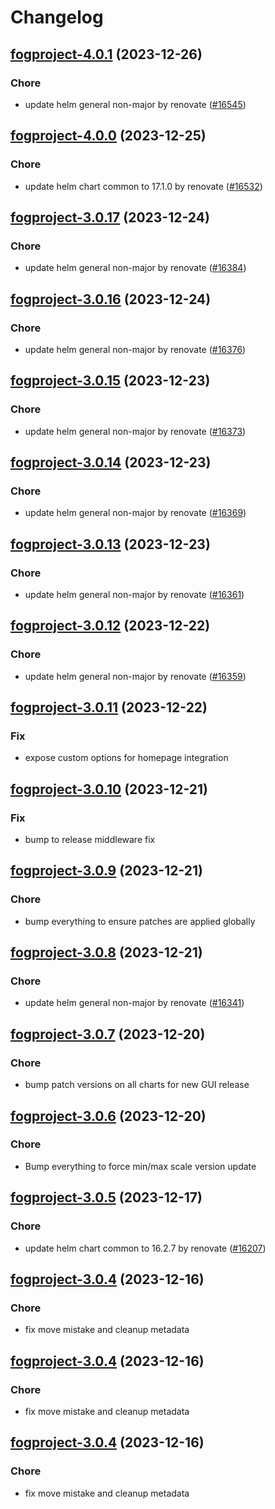 # Changelog



## [fogproject-4.0.1](https://github.com/truecharts/charts/compare/fogproject-4.0.0...fogproject-4.0.1) (2023-12-26)

### Chore

- update helm general non-major by renovate ([#16545](https://github.com/truecharts/charts/issues/16545))
  
  


## [fogproject-4.0.0](https://github.com/truecharts/charts/compare/fogproject-3.0.17...fogproject-4.0.0) (2023-12-25)

### Chore

- update helm chart common to 17.1.0 by renovate ([#16532](https://github.com/truecharts/charts/issues/16532))
  
  


## [fogproject-3.0.17](https://github.com/truecharts/charts/compare/fogproject-3.0.16...fogproject-3.0.17) (2023-12-24)

### Chore

- update helm general non-major by renovate ([#16384](https://github.com/truecharts/charts/issues/16384))
  
  


## [fogproject-3.0.16](https://github.com/truecharts/charts/compare/fogproject-3.0.15...fogproject-3.0.16) (2023-12-24)

### Chore

- update helm general non-major by renovate ([#16376](https://github.com/truecharts/charts/issues/16376))
  
  


## [fogproject-3.0.15](https://github.com/truecharts/charts/compare/fogproject-3.0.14...fogproject-3.0.15) (2023-12-23)

### Chore

- update helm general non-major by renovate ([#16373](https://github.com/truecharts/charts/issues/16373))
  
  


## [fogproject-3.0.14](https://github.com/truecharts/charts/compare/fogproject-3.0.13...fogproject-3.0.14) (2023-12-23)

### Chore

- update helm general non-major by renovate ([#16369](https://github.com/truecharts/charts/issues/16369))
  
  


## [fogproject-3.0.13](https://github.com/truecharts/charts/compare/fogproject-3.0.12...fogproject-3.0.13) (2023-12-23)

### Chore

- update helm general non-major by renovate ([#16361](https://github.com/truecharts/charts/issues/16361))
  
  


## [fogproject-3.0.12](https://github.com/truecharts/charts/compare/fogproject-3.0.11...fogproject-3.0.12) (2023-12-22)

### Chore

- update helm general non-major by renovate ([#16359](https://github.com/truecharts/charts/issues/16359))
  
  


## [fogproject-3.0.11](https://github.com/truecharts/charts/compare/fogproject-3.0.10...fogproject-3.0.11) (2023-12-22)

### Fix

- expose custom options for homepage integration
  
  


## [fogproject-3.0.10](https://github.com/truecharts/charts/compare/fogproject-3.0.9...fogproject-3.0.10) (2023-12-21)

### Fix

- bump to release middleware fix
  
  


## [fogproject-3.0.9](https://github.com/truecharts/charts/compare/fogproject-3.0.8...fogproject-3.0.9) (2023-12-21)

### Chore

- bump everything to ensure patches are applied globally
  
  


## [fogproject-3.0.8](https://github.com/truecharts/charts/compare/fogproject-3.0.7...fogproject-3.0.8) (2023-12-21)

### Chore

- update helm general non-major by renovate ([#16341](https://github.com/truecharts/charts/issues/16341))
  
  


## [fogproject-3.0.7](https://github.com/truecharts/charts/compare/fogproject-3.0.6...fogproject-3.0.7) (2023-12-20)

### Chore

- bump patch versions on all charts for new GUI release
  
  


## [fogproject-3.0.6](https://github.com/truecharts/charts/compare/fogproject-3.0.5...fogproject-3.0.6) (2023-12-20)

### Chore

- Bump everything to force min/max scale version update
  
  


## [fogproject-3.0.5](https://github.com/truecharts/charts/compare/fogproject-3.0.4...fogproject-3.0.5) (2023-12-17)

### Chore

- update helm chart common to 16.2.7 by renovate ([#16207](https://github.com/truecharts/charts/issues/16207))
  
  


## [fogproject-3.0.4](https://github.com/truecharts/charts/compare/fogproject-2.0.12...fogproject-3.0.4) (2023-12-16)

### Chore

- fix move mistake and cleanup metadata
  
  


## [fogproject-3.0.4](https://github.com/truecharts/charts/compare/fogproject-2.0.12...fogproject-3.0.4) (2023-12-16)

### Chore

- fix move mistake and cleanup metadata
  
  


## [fogproject-3.0.4](https://github.com/truecharts/charts/compare/fogproject-2.0.12...fogproject-3.0.4) (2023-12-16)

### Chore

- fix move mistake and cleanup metadata
  
  